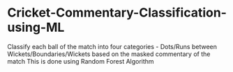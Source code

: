 # Cricket-Commentary-Classification-using-ML
Classify each ball of the match into four categories - Dots/Runs between Wickets/Boundaries/Wickets based on the masked commentary of the match
This is done using Random Forest Algorithm 
